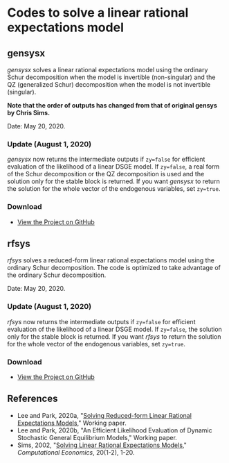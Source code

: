 # Codes to solve a linear rational expectations model

## gensysx

*gensysx* solves a linear rational expectations model using the ordinary Schur decomposition when the model is invertible (non-singular) and the QZ (generalized Schur) decomposition when the model is not invertible (singular). 

**Note that the order of outputs has changed from that of original gensys by Chris Sims.**

Date: May 20, 2020.

### Update (August 1, 2020)

*gensysx* now returns the intermediate outputs if `zy=false` for efficient evaluation of the likelihood of a linear DSGE model. If `zy=false`, a real form of the Schur decomposition or the QZ decomposition is used and the solution only for the stable block is returned. If you want *gensysx* to return the solution for the whole vector of the endogenous variables, set `zy=true`.

### Download

- [View the Project on GitHub](https://github.com/wypark00/rfsys)

## rfsys

*rfsys* solves a reduced-form linear rational expectations model using the ordinary Schur decomposition. The code is optimized to take advantage of the ordinary Schur decomposition.

Date: May 20, 2020.

### Update (August 1, 2020)

*rfsys* now returns the intermediate outputs if `zy=false` for efficient evaluation of the likelihood of a linear DSGE model. If `zy=false`, the solution only for the stable block is returned. If you want *rfsys* to return the solution for the whole vector of the endogenous variables, set `zy=true`.

### Download

- [View the Project on GitHub](https://github.com/wypark00/rfsys)

## References

- Lee and Park, 2020a, "[Solving Reduced-form Linear Rational Expectations Models](https://drive.google.com/file/d/1cRdCQWVO3J1u7F06hJ0WMrWdZh_T6gQT/view?usp=sharing)," Working paper.
- Lee and Park, 2020b, "An Efficient Likelihood Evaluation of Dynamic Stochastic General Equilibrium Models," Working paper.
- Sims, 2002, "[Solving Linear Rational Expectations Models](https://doi.org/10.1023/A:1020517101123)," *Computational Economics*, 20(1-2), 1-20.
